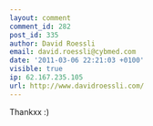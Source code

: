 ```yaml
---
layout: comment
comment_id: 282
post_id: 335
author: David Roessli
email: david.roessli@cybmed.com
date: '2011-03-06 22:21:03 +0100'
visible: true
ip: 62.167.235.105
url: http://www.davidroessli.com/
---
```

Thankxx :)
